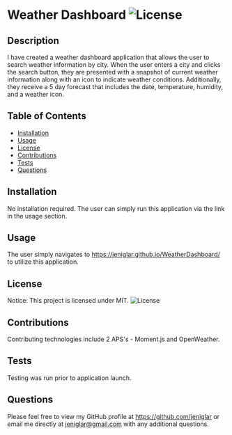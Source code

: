 # Weather Dashboard ![License](https://img.shields.io/static/v1?label=MIT&message=license&color=red)


## Description 
I have created a weather dashboard application that allows the user to search weather information by city. When the user enters a city and clicks the search button, they are presented with a snapshot of current weather information along with an icon to indicate weather conditions. Additionally, they receive a 5 day forecast that includes the date, temperature, humidity, and a weather icon.


## Table of Contents
- [Installation](##Installation)
- [Usage](##Usage)
- [License](##License)
- [Contributions](##Contributions)
- [Tests](##Tests)
- [Questions](##Questions) 
  

## Installation
No installation required. The user can simply run this application via the link in the usage section. 


## Usage
The user simply navigates to https://jeniglar.github.io/WeatherDashboard/ to utilize this application. 


## License
Notice: This project is licensed under MIT.
![License](https://img.shields.io/static/v1?label=MIT&message=license&color=red)


## Contributions 
Contributing technologies include 2 APS's - Moment.js and OpenWeather.


## Tests 
Testing was run prior to application launch.


## Questions
Please feel free to view my GitHub profile at https://github.com/jeniglar or email me directly at jeniglar@gmail.com with any additional questions.
